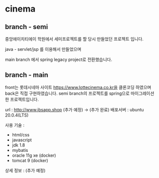 # cinema

## branch - semi
중앙에이치티에이 학원에서 세미프로젝트를 할 당시 만들었던 프로젝트 입니다.

java - servlet/jsp 를 이용해서 만들었으며

main branch 에서 spring legacy project로 전환했습니다.

## branch - main
front는 롯데시네마 사이트 https://www.lottecinema.co.kr을 클론코딩 하였으며
back은 직접 구현하였습니다.
semi branch의 프로젝트를 spring으로 마이그레이션한 프로젝트입니다.

url : http://www.jbsapp.shop (추가 예정) -> (추가 완료)
배포서버 : ubuntu 20.0.4(LTS)

사용 기술 : 
- html/css
- javascript
- jdk 1.8
- mybatis
- oracle 11g xe (docker)
- tomcat 9 (docker)

상세 정보 : 
(추가 예정)
